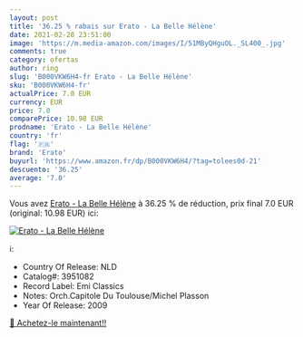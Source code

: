 ```yaml
---
layout: post
title: '36.25 % rabais sur Erato - La Belle Hélène'
date: 2021-02-28 23:51:00
image: 'https://m.media-amazon.com/images/I/51MByQHguOL._SL400_.jpg'
comments: true
category: ofertas
author: ring
slug: 'B000VKW6H4-fr Erato - La Belle Hélène'
sku: 'B000VKW6H4-fr'
actualPrice: 7.0 EUR
currency: EUR
price: 7.0
comparePrice: 10.98 EUR
prodname: 'Erato - La Belle Hélène'
country: 'fr'
flag: '🇫🇷'
brand: 'Erato'
buyurl: 'https://www.amazon.fr/dp/B000VKW6H4/?tag=tolees0d-21'
descuento: '36.25'
average: '7.0'
---
```


Vous avez [Erato - La Belle Hélène](https://www.amazon.fr/dp/B000VKW6H4/?tag=tolees0d-21)  à  36.25 % de réduction, prix final  7.0 EUR (original: 10.98 EUR) ici:

[![Erato - La Belle Hélène](https://m.media-amazon.com/images/I/51MByQHguOL._SL400_.jpg)](https://www.amazon.fr/dp/B000VKW6H4/?tag=tolees0d-21)

ℹ️:

- Country Of Release: NLD
- Catalog#: 3951082
- Record Label: Emi Classics
- Notes: Orch.Capitole Du Toulouse/Michel Plasson
- Year Of Release: 2009

[🛒 Achetez-le maintenant!!](https://www.amazon.fr/dp/B000VKW6H4/?tag=tolees0d-21)
